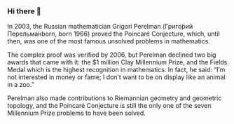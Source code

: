 ### Hi there 👋

In 2003, the Russian mathematician Grigori Perelman (Григо́рий Перельма́нborn, born 1966) proved the Poincaré Conjecture, which, until then, was one of the most famous unsolved problems in mathematics.

The complex proof was verified by 2006, but Perelman declined two big awards that came with it: the $1 million Clay Millennium Prize, and the Fields Medal which is the highest recognition in mathematics. In fact, he said: “I’m not interested in money or fame; I don’t want to be on display like an animal in a zoo.”

Perelman also made contributions to Riemannian geometry and geometric topology, and the Poincaré Conjecture is still the only one of the seven Millennium Prize problems to have been solved.

<!--
**sxwang1991/sxwang1991** is a ✨ _special_ ✨ repository because its `README.md` (this file) appears on your GitHub profile.

Here are some ideas to get you started:

- 🔭 I’m currently working on ...
- 🌱 I’m currently learning ...
- 👯 I’m looking to collaborate on ...
- 🤔 I’m looking for help with ...
- 💬 Ask me about ...
- 📫 How to reach me: ...
- 😄 Pronouns: ...
- ⚡ Fun fact: ...
-->

